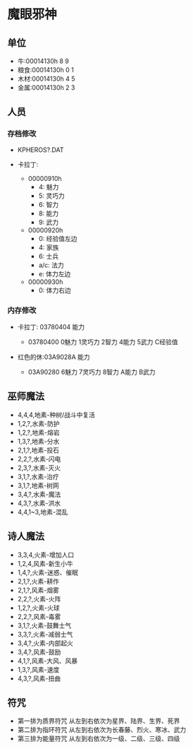 # 魔眼邪神

## 单位

-   牛:00014130h  8 9
-   粮食:00014130h 0 1
-   木材:00014130h 4 5
-   金属:00014130h 2 3

## 人员
### 存档修改
-   KPHEROS?.DAT

-   卡拉丁:
    -   00000910h
        -   4: 魅力
        -   5: 灵巧力
        -   6: 智力
        -   8: 能力
        -   9: 武力
    -   00000920h
        -   0: 经验值左边
        -   4: 家族
        -   6: 士兵
        -   a/c: 法力
        -   e: 体力左边
    -   00000930h
        -   0: 体力右边

### 内存修改
-   卡拉丁:  03780404 能力
    -   03780400  0魅力 1灵巧力 2智力  4能力 5武力 C经验值

-   红色的休:03A9028A 能力
    -   03A90280  6魅力 7灵巧力 8智力 A能力 B武力

## 巫师魔法
-   4,4,4,地素-种树/战斗中复活
-   1,2,?,水素-防护
-   1,2,?,地素-熔岩
-   1,3,?,地素-分水
-   2,1,?,地素-投石
-   2,2,?,水素-闪电
-   2,3,?,水素-灭火
-   3,1,?,水素-治疗
-   3,1,?,地素-树网
-   3,4,?,水素-魔法
-   4,3,?,水素-洪水
-   4,4,1~3,地素-混乱

## 诗人魔法
-   3,3,4,火素-增加人口
-   1,2,4,风素-新生小牛
-   1,4,?,火素-迷惑、催眠
-   2,1,?,火素-耕作
-   2,1,?,风素-烟雾
-   2,2,?,火素-火阵
-   1,2,?,火素-火球
-   2,2,?,风素-毒雾
-   3,1,?,火素-鼓舞士气
-   3,3,?,火素-减弱士气
-   3,4,?,火素-内部起火
-   3,4,?,风素-鼓励
-   4,1,?,风素-大风、风暴
-   1,3,?,风素-速度
-   4,3,?,风素-扭曲

## 符咒
-   第一排为质界符咒 从左到右依次为星界、陆界、生界、死界
-   第二排为指环符咒 从左到右依次为长春藤、烈火、寒冰、武力
-   第三排为能量符咒 从左到右依次为一级、二级、三级、四级


